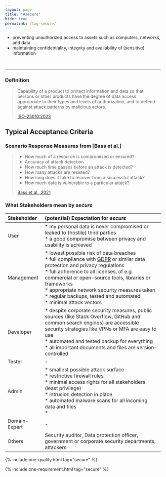 ```yaml
---
layout: page
title: "#secure"
hide: true
permalink: /tag-secure/
---
```




<div class="arc42-help" markdown="1">

- preventing unauthorized access to assets such as computers, networks, and data.
- maintaining confidentiality, integrity and availability of (sensitive) information

</div><br>

<hr class="with-no-margin"/>

### Definition

>Capability of a product to protect information and data so that persons or other products have the degree of data access appropriate to their types and levels of authorization, and to defend against attack patterns by malicious actors.
>
>[ISO-25010:2023](/references/#iso-25010-2023)

## Typical Acceptance Criteria


### Scenario Response Measures from [Bass et al.]

>* How much of a resource is compromised or ensured?
>* Accuracy of attack detection
>* How much time passes before an attack is detected?
>* How many attacks are resisted?
>* How long does it take to recover from a successful attack?
>* How much data is vulnerable to a particular attack?
>
>[Bass et al., 2021](/references/#bass2021software)


### What Stakeholders mean by _secure_


| Stakeholder | (potential) Expectation for _secure_ |
|:--- |:--- |
| User |* my personal data is never compromised or leaked to (hostile) third parties<br>* a good compromise between privacy and usability is achieved<br> |
| Management |* lowest possible risk of data breaches<br>* full compliance with [GDPR](https://gdpr.eu/) or similar data protection and privacy regulations<br>* full adherence to all licenses, of e.g. commercial or open-source tools, libraries or frameworks<br>* appropriate network security measures taken<br>* regular backups, tested and automated<br>* minimal attack vectors |
| Developer |* despite corporate security measures, public sources (like Stack Overflow, GitHub and common search engines) are accessible<br>security strategies like VPNs or MFA are easy to use<br>* automated and tested backup for everything<br>* all important documents and files are version-controlled  |
| Tester | - |
| Admin |* smallest possible attack surface<br>* restrictive firewall rules<br>* minimal access rights for all stakeholders (least privilege)<br>* intrusion detection in place<br>* automated malware scans for all incoming data and files<br>*  |
| Domain-Expert | - |
| Others |Security auditor, Data protection officer, government or corporate security departments, attackers  |

<!-- include all qualities associated with this tag -->
{% include one-quality.html tag="secure"  %}

<!-- include all requirements associated with this tag -->
{% include one-requirement.html tag="secure"  %}

